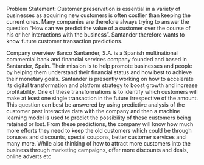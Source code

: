 
Problem Statement:
Customer preservation is essential in a variety of businesses as acquiring new customers is often
costlier than keeping the current ones. Many companies are therefore always trying to answer the
question “How can we predict the value of a customer over the course of his or her interactions
with the business”. Santander therefore wants to know future customer transaction predictions.

Company overview
Banco Santander, S.A. is a Spanish multinational commercial bank and financial services
company founded and based in Santander, Spain. Their mission is to help promote businesses
and people by helping them understand their financial status and how best to achieve their
monetary goals. Santander is presently working on how to accelerate its digital transformation
and platform strategy to boost growth and increase profitability.
One of these transformations is to identify which customers will make at least one single
transaction in the future irrespective of the amount.
This question can best be answered by using predictive analysis of the customer past interactive
data with the company and then a machine learning model is used to predict the possibility of
these customers being retained or lost.
From these predictions, the company will know how much more efforts they need to keep the old
customers which could be through bonuses and discounts, special coupons, better customer
services and many more. While also thinking of how to attract more customers into the business
through marketing campaigns, offer more discounts and deals, online adverts etc
